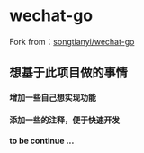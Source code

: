 # wechat-go

Fork from：[songtianyi/wechat-go](https://github.com/songtianyi/wechat-go)


## 想基于此项目做的事情

#### 增加一些自己想实现功能


#### 添加一些的注释，便于快速开发

#### to be continue ...
